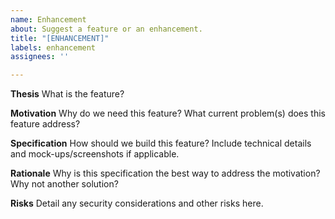 ```yaml
---
name: Enhancement
about: Suggest a feature or an enhancement.
title: "[ENHANCEMENT]"
labels: enhancement
assignees: ''

---
```


**Thesis**
What is the feature?

**Motivation**
Why do we need this feature? What current problem(s) does this feature address?

**Specification**
How should we build this feature? Include technical details and mock-ups/screenshots if applicable. 

**Rationale**
Why is this specification the best way to address the motivation? Why not another solution?

**Risks**
Detail any security considerations and other risks here.
